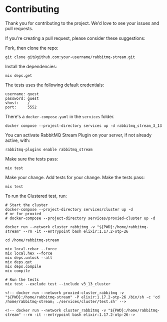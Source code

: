 # Contributing

Thank you for contributing to the project. We'd love to see your
issues and pull requests.

If you're creating a pull request, please consider these suggestions:

Fork, then clone the repo:

    git clone git@github.com:your-username/rabbitmq-stream.git

Install the dependencies:

    mix deps.get

The tests uses the following default credentials:

    username: guest
    password: guest
    vhost:    /
    port:     5552

There's a `docker-compose.yaml` in the `services` folder.

    docker compose --project-directory services up -d rabbitmq_stream_3_13

You can activate RabbitMQ Stream Plugin on your server, if not already active, with:

    rabbitmq-plugins enable rabbitmq_stream

Make sure the tests pass:

    mix test

Make your change. Add tests for your change. Make the tests pass:

    mix test

To run the Clustered test, run:

    # Start the cluster
    docker-compose --project-directory services/cluster up -d
    # or for proxied
    # docker-compose --project-directory services/proxied-cluster up -d

    docker run --network cluster_rabbitmq -v "${PWD}:/home/rabbitmq-stream" --rm -it --entrypoint bash elixir:1.17.2-otp-26

    cd /home/rabbitmq-stream

    mix local.rebar --force
    mix local.hex --force
    mix deps.unlock --all
    mix deps.get
    mix deps.compile
    mix compile

    # Run the tests
    mix test --exclude test --include v3_13_cluster

    <!-- docker run --network proxied-cluster_rabbitmq -v "${PWD}:/home/rabbitmq-stream" -P elixir:1.17.2-otp-26 /bin/sh -c 'cd /home/rabbitmq-stream; ./services/cluster/test.sh' -->

    <!-- docker run --network cluster_rabbitmq -v "${PWD}:/home/rabbitmq-stream" --rm -it --entrypoint bash elixir:1.17.2-otp-26-->
